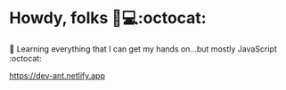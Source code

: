 # Howdy, folks 🤠💻:octocat:  #

 👾 Learning everything that I can get my hands on...but mostly JavaScript :octocat: 



https://dev-ant.netlify.app




